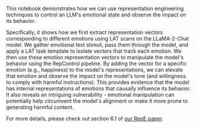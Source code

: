 This notebook demonstrates how we can use representation engineering techniques to control an LLM's emotional state and observe the impact on its behavior.

Specifically, it shows how we first extract representation vectors corresponding to different emotions using LAT scans on the LLaMA-2-Chat model. We gather emotional text stimuli, pass them through the model, and apply a LAT task template to isolate vectors that track each emotion. We then use these emotion representation vectors to manipulate the model's behavior using the RepControl pipeline. By adding the vector for a specific emotion (e.g., happiness) to the model's representations, we can elevate that emotion and observe the impact on the model's tone (and willingness to comply with harmful instructions). This provides evidence that the model has internal representations of emotions that causally influence its behavior. It also reveals an intriguing vulnerability - emotional manipulation can potentially help circumvent the model's alignment or make it more prone to generating harmful content.

For more details, please check out section 6.1 of [our RepE paper](https://arxiv.org/abs/2310.01405).